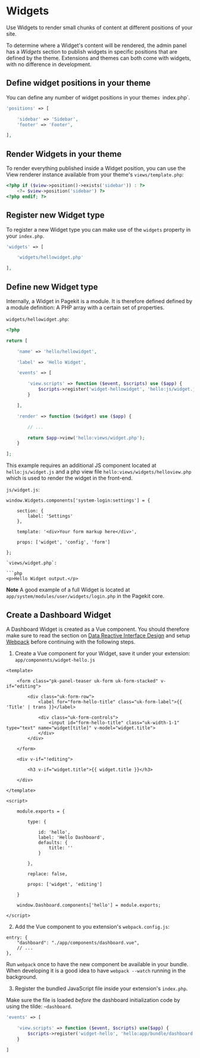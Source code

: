 # Widgets

<p class="uk-article-lead">Use Widgets to render small chunks of content at different positions of your site.</p>

To determine where a Widget's content will be rendered, the admin panel has a *Widgets* section to publish widgets in specific positions that are defined by the theme. Extensions and themes can both come with widgets, with no difference in development.

## Define widget positions in your theme

You can define any number of widget positions in your theme`s `index.php`.

```php
'positions' => [

    'sidebar' => 'Sidebar',
    'footer' => 'Footer',

],
```

## Render Widgets in your theme

To render everything published inside a Widget position, you can use the View renderer instance available from your theme's `views/template.php`:

```php
<?php if ($view->position()->exists('sidebar')) : ?>
    <?= $view->position('sidebar') ?>
<?php endif; ?>
```

## Register new Widget type

To register a new Widget type you can make use of the `widgets` property in your `index.php`.

```php
'widgets' => [

    'widgets/hellowidget.php'

],
```

## Define new Widget type

Internally, a Widget in Pagekit is a module. It is therefore defined defined by a module definition: A PHP array with a certain set of properties.

`widgets/hellowidget.php`:

```php
<?php

return [

    'name' => 'hello/hellowidget',

    'label' => 'Hello Widget',

    'events' => [

        'view.scripts' => function ($event, $scripts) use ($app) {
            $scripts->register('widget-hellowidget', 'hello:js/widget.js', ['~widgets']);
        }

    ],

    'render' => function ($widget) use ($app) {

	    // ...

        return $app->view('hello:views/widget.php');
    }

];
```

This example requires an additional JS component located at `hello:js/widget.js` and a php view file `hello:views/widgets/helloview.php` which is used to render the widget in the front-end.

`js/widget.js`:

```
window.Widgets.components['system-login:settings'] = {

    section: {
        label: 'Settings'
    },

    template: '<div>Your form markup here</div>',

    props: ['widget', 'config', 'form']

};

`views/widget.php`:

```php
<p>Hello Widget output.</p>
```

**Note** A good example of a full Widget is located at `app/system/modules/user/widgets/login.php` in the Pagekit core.

## Create a Dashboard Widget

A Dashboard Widget is created as a Vue component. You should therefore make sure to read the section on [Data Reactive Interface Design](developer/data-reactive-ui.md) and setup [Webpack](../tools/webpack-gulp.md) before continuing with the following steps.

1. Create a Vue component for your Widget, save it under your extension: `app/components/widget-hello.js`

```vue
<template>

    <form class="pk-panel-teaser uk-form uk-form-stacked" v-if="editing">

        <div class="uk-form-row">
            <label for="form-hello-title" class="uk-form-label">{{ 'Title' | trans }}</label>

            <div class="uk-form-controls">
                <input id="form-hello-title" class="uk-width-1-1" type="text" name="widget[title]" v-model="widget.title">
            </div>
        </div>        

    </form>

    <div v-if="!editing">

        <h3 v-if="widget.title">{{ widget.title }}</h3>

    </div>

</template>

<script>

    module.exports = {

        type: {

            id: 'hello',
            label: 'Hello Dashboard',
            defaults: {
                title: ''
            }

        },

        replace: false,

        props: ['widget', 'editing']

    }

    window.Dashboard.components['hello'] = module.exports;

</script>

```

2. Add the Vue component to you extension's `webpack.config.js`:

```
entry: {
    "dashboard": "./app/components/dashboard.vue",
    // ...
},
```

Run `webpack` once to have the new component be available in your bundle. When developing it is a good idea to have `webpack --watch` running in the background.

3. Register the bundled JavaScript file inside your extension's `index.php`.

Make sure the file is loaded *before* the dashboard initialization code by using
the tilde: `~dashboard`.


```php
'events' => [

    'view.scripts' => function ($event, $scripts) use($app) {
        $scripts->register('widget-hello', 'hello:app/bundle/dashboard.js', '~dashboard');
    }

]
```
